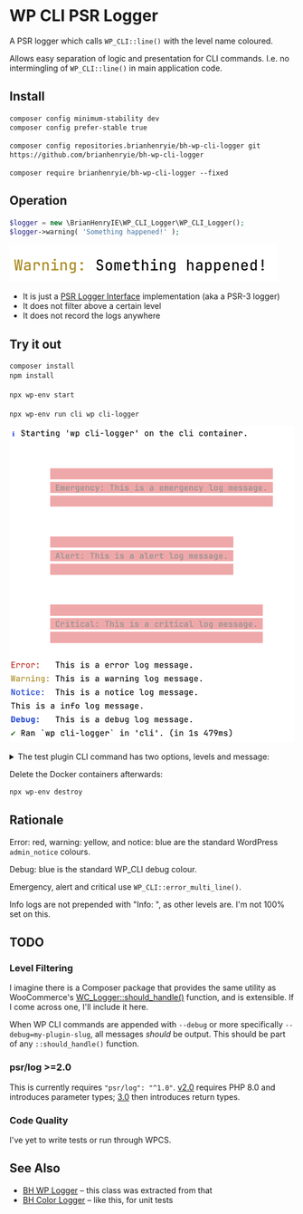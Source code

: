 # WP CLI PSR Logger

A PSR logger which calls `WP_CLI::line()` with the level name coloured.

Allows easy separation of logic and presentation for CLI commands. I.e. no intermingling of `WP_CLI::line()` in main application code.

## Install

```
composer config minimum-stability dev
composer config prefer-stable true

composer config repositories.brianhenryie/bh-wp-cli-logger git https://github.com/brianhenryie/bh-wp-cli-logger

composer require brianhenryie/bh-wp-cli-logger --fixed
```

## Operation

```php
$logger = new \BrianHenryIE\WP_CLI_Logger\WP_CLI_Logger();
$logger->warning( 'Something happened!' );
```

![Something happened screenshot](./.github/something-happened.png "Screenshot of the text Warning: something happened! where the word Warning is yellow")


* It is just a [PSR Logger Interface](https://www.php-fig.org/psr/psr-3/) implementation (aka a PSR-3 logger)
* It does not filter above a certain level
* It does not record the logs anywhere

## Try it out

```bash
composer install
npm install

npx wp-env start

npx wp-env run cli wp cli-logger
```

![Test plugin screenshot](./.github/bh-wp-cli-logger-test.png "Screenshot of the wp-env output of running the test plugin, showing each standard log level, colorised")

<details>

<summary>The test plugin CLI command has two options, levels and message:</summary>

```bash
NAME

  wp cli-logger

DESCRIPTION

  Test the WP_CLI PSR logger.

SYNOPSIS

  wp cli-logger [<levels>...] [--message=<message>]

  [<levels>...]
    Optional list of log levels to show.

  [--message=<message>]
    A message to use in the output. Replaces `{level}` in the template if present.
    ---
    default: "This is a {level} log message."
    ---

EXAMPLES

     # Print out a log message for notice
     $ wp test-plugin notice
     Notice:  This is a notice log message.

     # Print out a custom log message for warning
     $ wp test-plugin warning --message="Uh, oh... something looks amiss."
     Warning: Uh, oh... something looks amiss.

     # Print out a log messages for two levels
     $ wp test-plugin notice debug
     Notice:  This is a notice log message.
     Debug:   This is a debug log message.
 ```

</details>

Delete the Docker containers afterwards:

```bash
npx wp-env destroy
```

## Rationale

Error: red, warning: yellow, and notice: blue are the standard WordPress `admin_notice` colours.

Debug: blue is the standard WP_CLI debug colour.

Emergency, alert and critical use `WP_CLI::error_multi_line()`.

Info logs are not prepended with "Info: ", as other levels are. I'm not 100% set on this.

## TODO 

### Level Filtering

I imagine there is a Composer package that provides the same utility as WooCommerce's [WC_Logger::should_handle()](https://github.com/woocommerce/woocommerce/blob/fe8f3bb8195dea8c0f7e544a57df0d985d2dfc52/plugins/woocommerce/includes/class-wc-logger.php#L82-L93) function, and is extensible. If I come across one, I'll include it here.

When WP CLI commands are appended with `--debug` or more specifically `--debug=my-plugin-slug`, all messages _should_ be output. This should be part of any `::should_handle()` function. 

### psr/log >=2.0

This is currently requires `"psr/log": "^1.0"`. [v2.0](https://github.com/php-fig/log/compare/1.1.4...2.0.0) requires PHP 8.0 and introduces parameter types; [3.0](https://github.com/php-fig/log/compare/2.0.0...3.0.0) then introduces return types. 

### Code Quality

I've yet to write tests or run through WPCS.

## See Also

* [BH WP Logger](https://github.com/BrianHenryIE/bh-wp-logger) – this class was extracted from that
* [BH Color Logger](https://github.com/BrianHenryIE/bh-color-logger) – like this, for unit tests